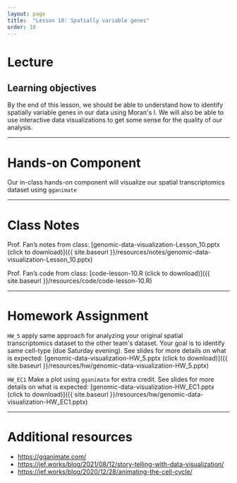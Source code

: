 ```yaml
---
layout: page
title:  "Lesson 10: Spatially variable genes"
order: 10
---
```


# Lecture

## Learning objectives

By the end of this lesson, we should be able to understand how to identify spatially variable genes in our data using Moran's I. We will also be able to use interactive data visualizations to get some sense for the quality of our analysis.

---

# Hands-on Component

Our in-class hands-on component will visualize our spatial transcriptomics dataset using `gganimate`

---

# Class Notes

Prof. Fan’s notes from class: [genomic-data-visualization-Lesson_10.pptx (click to download)]({{ site.baseurl }}/resources/notes/genomic-data-visualization-Lesson_10.pptx)

Prof. Fan’s code from class: [code-lesson-10.R (click to download)]({{ site.baseurl }}/resources/code/code-lesson-10.R)

---

# Homework Assignment

`HW_5` apply same approach for analyzing your original spatial transcriptomics dataset to the other team's dataset. Your goal is to identify same cell-type (due Saturday evening). See slides for more details on what is expected: [genomic-data-visualization-HW_5.pptx (click to download)]({{ site.baseurl }}/resources/hw/genomic-data-visualization-HW_5.pptx)

`HW_EC1` Make a plot using `gganimate` for extra credit. See slides for more details on what is expected: [genomic-data-visualization-HW_EC1.pptx (click to download)]({{ site.baseurl }}/resources/hw/genomic-data-visualization-HW_EC1.pptx)

---

# Additional resources
- https://gganimate.com/
- https://jef.works/blog/2021/08/12/story-telling-with-data-visualization/
- https://jef.works/blog/2020/12/28/animating-the-cell-cycle/


